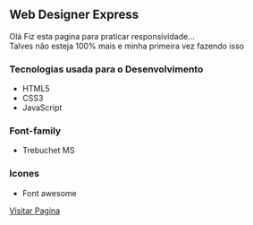 ## Web Designer Express
<P>Olá Fiz esta pagina para praticar responsividade... <br> Talves não esteja 100% mais e minha primeira vez fazendo isso</p>

### Tecnologias usada para o Desenvolvimento
- HTML5
- CSS3
- JavaScript

### Font-family
- Trebuchet MS

### Icones
- Font awesome

<a href="https://web-designer.vercel.app/index.html" target="blank">Visitar Pagina</a>
